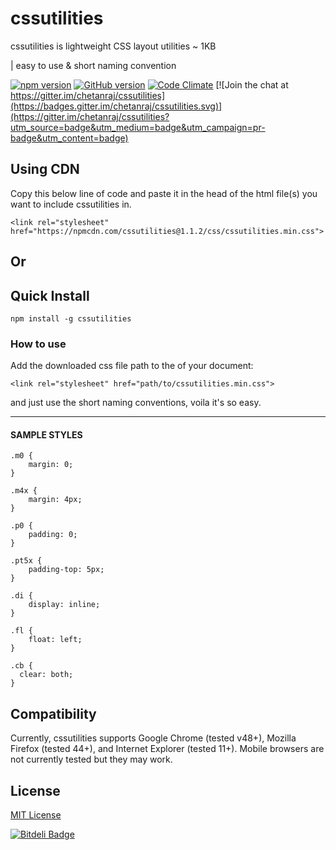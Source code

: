 # cssutilities

cssutilities is lightweight CSS layout utilities ~ 1KB

| easy to use & short naming convention

[![npm version](https://badge.fury.io/js/cssutilities.svg)](https://badge.fury.io/js/cssutilities) [![GitHub version](https://badge.fury.io/gh/chetanraj%2Fcssutilities.svg)](https://badge.fury.io/gh/chetanraj%2Fcssutilities) [![Code Climate](https://codeclimate.com/github/chetanraj/cssutilities/badges/gpa.svg)](https://codeclimate.com/github/chetanraj/cssutilities) [![Join the chat at https://gitter.im/chetanraj/cssutilities](https://badges.gitter.im/chetanraj/cssutilities.svg)](https://gitter.im/chetanraj/cssutilities?utm_source=badge&utm_medium=badge&utm_campaign=pr-badge&utm_content=badge)

## Using CDN

Copy this below line of code and paste it in the head of the html file(s) you want to include cssutilities in.


```
<link rel="stylesheet" href="https://npmcdn.com/cssutilities@1.1.2/css/cssutilities.min.css">
```

## Or

## Quick Install
```
npm install -g cssutilities
```

### How to use

Add the downloaded css file path to the <head> of your document:

```
<link rel="stylesheet" href="path/to/cssutilities.min.css">
```

and just use the short naming conventions, voila it's so easy.

---

#### SAMPLE STYLES

```
.m0 {
	margin: 0;
}

.m4x {
	margin: 4px;
}

.p0 {
	padding: 0;
}

.pt5x {
	padding-top: 5px;
}

.di {
	display: inline;
}

.fl {
	float: left;
}

.cb {
  clear: both;
}
```

## Compatibility

Currently, cssutilities supports Google Chrome (tested v48+), Mozilla Firefox (tested 44+), and Internet Explorer (tested 11+). Mobile browsers are not currently tested but they may work.

## License
[MIT License](LICENSE.md) 

[![Bitdeli Badge](https://d2weczhvl823v0.cloudfront.net/chetanraj/cssutilities/trend.png)](https://bitdeli.com/free "Bitdeli Badge")


